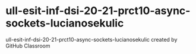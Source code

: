 # ull-esit-inf-dsi-20-21-prct10-async-sockets-lucianosekulic
ull-esit-inf-dsi-20-21-prct10-async-sockets-lucianosekulic created by GitHub Classroom
